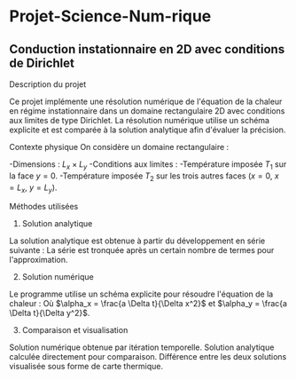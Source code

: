 # Projet-Science-Num-rique
## Conduction instationnaire en 2D avec conditions de Dirichlet

Description du projet

Ce projet implémente une résolution numérique de l'équation de la chaleur en régime instationnaire dans un domaine rectangulaire 2D avec conditions aux limites de type Dirichlet. La résolution numérique utilise un schéma explicite et est comparée à la solution analytique afin d'évaluer la précision.

Contexte physique
On considère un domaine rectangulaire :

-Dimensions : $L_x \times L_y$
-Conditions aux limites :
-Température imposée $T_1$ sur la face $y=0$.
-Température imposée $T_2$ sur les trois autres faces ($x=0$, $x=L_x$, $y=L_y$).

Méthodes utilisées

1. Solution analytique

La solution analytique est obtenue à partir du développement en série suivante :
La série est tronquée après un certain nombre de termes pour l'approximation.

2. Solution numérique

Le programme utilise un schéma explicite pour résoudre l'équation de la chaleur :
Où $\alpha_x = \frac{a \Delta t}{\Delta x^2}$ et $\alpha_y = \frac{a \Delta t}{\Delta y^2}$.

3. Comparaison et visualisation

Solution numérique obtenue par itération temporelle.
Solution analytique calculée directement pour comparaison.
Différence entre les deux solutions visualisée sous forme de carte thermique.



